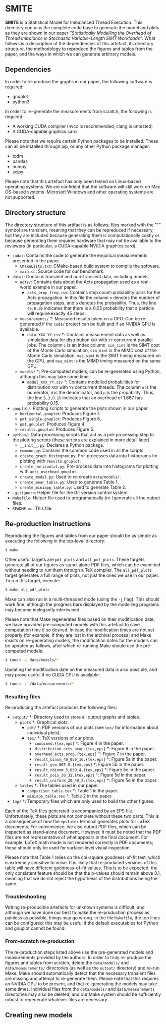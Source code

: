 # SMITE

**SMITE** is a Statistical Model for Imbalanced Thread Execution. This
directory contains the complete code base to generate the model and plots as
they are shown in our paper _"Statistically Modelling the Overhead of Thread
Imbalance in Stochastic Variable-Length SIMT Workloads"_. What follows is a
description of the dependencies of this artefact, its directory structure, the
methodology to reproduce the figures and tables from the paper, and the ways in
which we can generate arbitrary models.

## Dependencies

In order to re-produce the graphs in our paper, the following software is required:

* gnuplot
* python3

In order to re-generate the measurements from scratch, the following is
required:

* A working CUDA compiler (nvcc is recommended, clang is untested)
* A CUDA-capable graphics card

Please note that we require certain Python packages to be installed. These can
all be installed through pip, or any other Python package manager:

* tqdm
* pandas
* numpy
* scipy

Please note that this artefact has only been tested on Linux-based operating
systems. We are confident that the software will still work on Mac OS-based
systems. Microsoft Windows and other operating systems are not supported.

## Directory structure

The directory structure of this artifact is as follows; files marked with the
"†" symbol are transient, meaning that they can be repreduced if necessary, but
they are included because generating them is computationally costly or because
generating them requires hardware that may not be available to the reviewers
(in particular, a CUDA-capable NVIDIA graphics card):

* `cuda/`: Contains the code to generate the empirical measurements presented
  in the paper.
  * `CMakeLists.txt`: CMake-based build system to compile the software.
  * `main.cu`: Source code for our benchmark.
* `data/`: Contains transient and non-transient data, including models.
  * `acts/`: Contains data about the Acts propagation used as a real-world
    example in our paper.
    * `acts_prop_freq.csv`: Contains step count-probability pairs for the Acts
      propagation. In this file the column `n` denotes the number of
      propagation steps, and `p` denotes the probability. Thus, the line
      `45,0.05` indicates that there is a 0.05 probability that a particle will
      require exactly 45 steps.
  * `measurements/` †: Measured results taken on a GPU. Can be re-generated if
    the `cuda/` project can be built and if an NVIDIA GPU is available.
    * `data_XXX_YY.csv` †: Contains measurement data as well as simulation data
      for distribution `XXX` with `YY` concurrent parallel jobs. The column `i`
      is an index column, `sim_simt` is the SIMT cost of the Monte Carlo
      simulation, `sim_mimt` is the MIMD cost of the Monte Carlo simulation,
      `mea_simt` is the SIMT timing measured on the GPU, and `mea_mimt` is the
      MIMD timing measured on the same GPU.
  * `models/` †: Pre-computed models, can be re-generated using Python,
    although this may take some time.
    * `model_XXX_YY.csv` †: Contains modelled probabilities for distribution
      `XXX` with `YY` concurrent threads. The column `n` is the numerator, `d`
      is the denominator, and `p` is the propability. Thus, the line `5,3,0.15`
      indicates that an overhead of 1.667 has probability 0.15.
* `gnuplot/`: Plotting scripts to generate the plots shown in our paper.
  * `horizontal.gnuplot`: Produces Figure 7.
  * `pmf_single.gnuplot`: Produces Figure 6.
  * `pmf.gnuplot`: Produces Figure 4.
  * `results.gnuplot`: Produces Figure 5.
* `python/`: Data-processing scripts that act as a pre-processing step to the
  plotting scripts (these scripts are explained in more detail later).
  * `__init__.py`: Declares a Python package.
  * `common.py`: Contains the common code used in all the scripts.
  * `create_graph_histogram.py`: Pre-processes data into histograms for
    plotting with `results.gnuplot`.
  * `create_horizontal.py`: Pre-process data into histograms for plotting with
    `acts_overhead.gnuplot`.
  * `create_model.py`: Used to re-create `data/models/`.
  * `create_mean_table.py`: Used to generate Table 1.
  * `create_miniapp_table.py`: Used to generate Table 2.
* `.gitignore`: Helper file for the Git version control system.
* `Makefile`: Helper file used to programatically (re-)generate all the output
  files.
* `README.md`: This file.

## Re-production instructions

Reproducing the figures and tables from our paper should be as simple as
executing the following in the top-level directory:

```bash
$ make
```

Other useful targets are `pdf_plots` and `all_pdf_plots`. These targets generate all of our figures as stand-alone PDF files, which can be examined without needing to run them through a TeX compiler. The `all_pdf_plots` target generates a full range of plots, not just the ones we use in our paper. To run this target, execute:

```bash
$ make all_pdf_plots
```

Make can also run in a multi-threaded mode (using the `-j` flag). This should
work fine, although the progress bars displayed by the modelling programs may
become inelegantly intertwined.

Please note that Make regenerates files based on their modification date; we
have provided pre-computed models with this artefact to save computation time
if so desired. In case the modification times are not set properly (for
example, if they are lost in the archival process) and Make insists on
re-generating models, the modification dates for the models can be updated as
follows, after which re-running Make should use the pre-computed models:

```bash
$ touch -c data/models/*
```

Updating the modification date on the measured data is also possible, and may
prove useful if no CUDA GPU is available:

```bash
$ touch -c /data/measurements/*
```

### Resulting files

Re-producing the artefact produces the following files:

* `output/` †: Directory used to store all output graphs and tables.
  * `plots` †: Graphical plots.
    * `pdf/` †: PDF versions of our plots (see `tex/` for information about
      individual plots).
    * `tex/` †: TeX versions of our plots.
      * `combined.{tex,eps}` †: Figure 4 in the paper.
      * `distribution_acts_prop.{tex,eps}` †: Figure 6 in the paper.
      * `overhead_acts_prop.{tex,eps}` †: Figure 7 in the paper.
      * `result_binom_40_050_16.{tex,eps}` †: Figure 5a in the paper.
      * `result_geo_005_8.{tex,eps}` †: Figure 5b in the paper.
      * `result_nbinom_5_030_4.{tex,eps}` †: Figure 5c in the paper.
      * `result_pois_30_32.{tex,eps}` †: Figure 5d in the paper.
      * `result_uniform_20_40_2.{tex,eps}` †: Figure 5e in the paper.
  * `tables` †: The tables used in our paper.
    * `comparison_table.tex` †: Table 1 in the paper.
    * `miniapp_table.tex` †: Table 2 in the paper.
* `tmp/` †: Temporary files which are only used to build the other figures.

Each of the TeX files generated is accompanied by an EPS file. Unfortunately,
these plots are not complete without these two parts. This is a consequence of
how the `epslatex` terminal generates plots for LaTeX documents. For
convenience, we also output PDF files, which can be inspected as stand-alone
document. However, it must be noted that the PDF files are not representative
of what appears in the final document. For example, LaTeX math mode is not
rendered correctly in PDF documents; these should only be used for
surface-level visual inspection.

Please note that Table 1 relies on the chi-square goodness-of-fit test, which
is extremely sensitive to noise. It is likely that re-produced versions of this
table will have different goodness-of-fit values. This is to be expected; the
only consistent feature should be that the p-values should remain above 0.1,
meaning that we do not reject the hypothesis of the distributions being the
same.

### Troubleshooting

Writing re-producible artefacts for unknown systems is difficult, and although
we have done our best to make the re-production process as painless as
possible, things may go wrong. In the file `Makefile`, the top lines can be
configured; this may be useful if the default executables for Python and
gnuplot cannot be found.

### From-scratch re-production

The re-production steps listed above use the pre-generated models and
measurements provided by the authors. In order to truly re-produce the figures
and tables from scratch, delete the `data/models/` and `data/measurements/`
directories (as well as the `output/` directory) and re-run Make. Make should
automatically detect that the necessary transient files are missing and attempt
to re-generate them. Please note that this requires an NVIDIA GPU to be
present, and that re-generating the models may take some times. Individual
files from the `data/models/` and `data/measurements` directories may also be
deleted, and our Make system should be sufficiently robust to regenerate
whatever files are necessary.

## Creating new models
